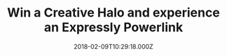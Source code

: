 ---
campaign-uuid: "c-885e54f1-757e-4209-8ac8-11cb6631be81"
type: "Preview"
category: "Technology"
date: "2018-02-09T10:29:18.000Z"
end-date: "2018-04-23T23:59:00.000Z"
disable-form: false
is_promoted: false
has_entry_page: true
title: "Win a Creative Halo and experience an Expressly Powerlink"
competition-description: "Our friends from Creative have done it again and now you\
  \ have the chance to win one of them. \r\n<br/>A new Bluetooth speaker, the new\
  \ Halo Bluetooth Speaker is finally here with a sleek design and with brand new\
  \ features.\r\n<br/>Click on the link below to discover more and enter the competition."
hero-header: "Win a Creative Halo and experience an Expressly Powerlink"
terms-confirmation: "I agree to the competition <a href=\"../etc/creative-halo-win-bluetooth-speaker-terms-and-conditions.pdf\"\
  \ target=\"_blank\">Terms &amp; Conditions</a> and to create an account with Creative."
banner-img: "https://assets.expresslyapp.com/asset-ddb4537a-1741-45f2-bff2-44055c394bec.jpg"
logo-left-href: "https://uk.creative.com"
logo-left-image: "https://assets.expresslyapp.com/02c67b6a-94df-43a2-b775-26fb02026c33-thumb.png"
logo-left-title: "Creative UK"
bg-image-hero: "https://assets.expresslyapp.com/asset-ba95fcc8-5878-4e91-9849-10775ce01be3.jpg"
bg-image-first: "https://assets.expresslyapp.com/asset-51fde598-e1f5-46d4-87fc-a603076bbc94.jpg"
bg-image-second: "https://assets.expresslyapp.com/asset-70f98b9f-8231-4a27-9dcc-d04518160330.jpg"
section1-content: "<p>There are so many Bluetooth speakers nowadays, hard for any\
  \ to stand out. Except for the new Creative Halo whose sleek design is definitely\
  \ worth a look.</p>\r\n<p>The visual effects are the primary attraction but that\
  \ is just the beginning. Unique Multi-Material Design, 16.8 Million colours, Xpectra\
  \ Lightshow, 8 Hours Battery Life... as some of its numerous features. </p>"
section2-content: "<p>Great portability and great sound quality. This new speaker\
  \ sounds as good as it looks! Heavenly, right?</p>\r\n<p>Don't miss out the opportunity\
  \ of winning one the brand new Creative products: The new Halo Bluetooth Speaker.\
  \ Check it out now, this could be the perfect fit for you or your loved ones.</p>"
entry-title: "Win a Creative Halo and experience an Expressly Powerlink"
entry-content: "<p>Liking the brand new looks of the new Creative Halo? You could\
  \ win the brand new Halo Bluetooth Speaker with Creative by entering the form below.</p>\
  \ <p> Enter the draw to win  by completing the form below before 23.59pm on 23/04/2018.</p>"
has-winner: false
---